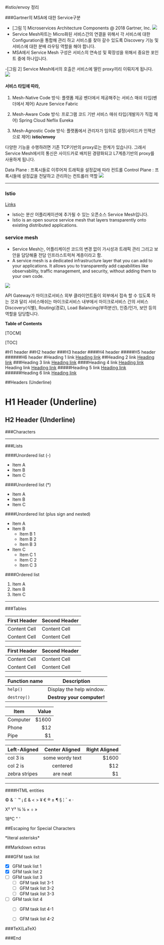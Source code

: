 #istio/envoy 정리

###Gartner의 MSA에 대한 Service구분

- [그림 1] Microservices Architecture Components @ 2018 Gartner, Inc.
![](https://user-images.githubusercontent.com/49928041/215317658-f2d86854-e802-4e46-8e11-432804940fb2.png)
- Service Mesh파트는 Micro화된 서비스간의 연결을 위해서 각 서비스에 대한 Configuration을 통합해 관리 하고 서비스를 찾아 갈수 있도록 Discovery 기능 및 서비스에 대한 분배 라우팅 역할을 해야 합니다. 
- MSA에서 Service Mesh 구성은 서비스의 연속성 및 확장성을 위해서 중요한 포인트 중에 하나입니다.

-[그림 2] Service Mesh에서의 호출은 서비스에 딸린 proxy끼리 이뤄지게 됩니다.
![](https://user-images.githubusercontent.com/49928041/215318416-d9c5b7cf-3af8-47d3-9480-d205dec3d783.png)

#### 서비스 타입에 따라, 

1.  Mesh-Native Code 방식: 플랫폼 제공 벤더에서 제공해주는 서비스 매쉬 타입(벤더에서 제어)   Azure Service Fabric

2. Mesh-Aware Code 방식: 프로그램 코드 기반 서비스 매쉬 타입(개발자가 직접 제어) Spring Cloud Neflix Eureka

3. Mesh-Agnostic Code 방식: 플랫폼에서 관리자가 임의로 설정(사이드카 인젝션으로 제어)  **istio/envoy**


다양한 기능을 수행하려면 기존 TCP기반의 proxy로는 한계가 있습니다.
그래서 Service Mesh에서의 통신은 사이드카로 배치된 경량화되고 L7계층기반의 proxy를 사용하게 됩니다.

Data Plane : 프록시들로 이루어져 트래픽을 설정값에 따라 컨트롤
Control Plane : 프록시들에 설정값을 전달하고 관리하는 컨트롤러 역할
![](https://user-images.githubusercontent.com/49928041/215318714-a5c35210-890d-4db1-bbd9-7b822abd1d91.png)

------------










### Istio
[Links](https://istio.io)
- Istio는 분산 어플리케이션에 추가될 수 있는 오픈소스 Service Mesh입니다.
- Istio is an open source service mesh that layers transparently onto existing distributed applications.

### service mesh
- Service Mesh는, 어플리케이션 코드의 변경 없이 가시성과 트래픽 관리 그리고 보안을 담당해줄 전담 인프라스트럭쳐 계층이라고 함.
- A service mesh is a dedicated infrastructure layer that you can add to your applications. It allows you to transparently add capabilities like observability, traffic management, and security, without adding them to your own code.

![](https://img1.daumcdn.net/thumb/R1280x0/?scode=mtistory2&fname=https%3A%2F%2Fblog.kakaocdn.net%2Fdn%2FbvdXJ4%2FbtqvVDO3zmN%2F7oUfEbB77YYSu9ramwdJWK%2Fimg.png)

API Gateway가 마이크로서비스 외부 클라이언트들이 외부에서 접속 할 수 있도록 하는 것과 달리 서비스매쉬는 마이크로서비스 내부에서 마이크로서비스 간의 서비스 Discovery(식별), Routing(경로), Load Balancing(부하분산), 인증/인가, 보안 등의 역할을 담당합니다.






**Table of Contents**

[TOCM]

[TOC]

#H1 header
##H2 header
###H3 header
####H4 header
#####H5 header
######H6 header
#Heading 1 link [Heading link](https://github.com/pandao/editor.md "Heading link")
##Heading 2 link [Heading link](https://github.com/pandao/editor.md "Heading link")
###Heading 3 link [Heading link](https://github.com/pandao/editor.md "Heading link")
####Heading 4 link [Heading link](https://github.com/pandao/editor.md "Heading link") Heading link [Heading link](https://github.com/pandao/editor.md "Heading link")
#####Heading 5 link [Heading link](https://github.com/pandao/editor.md "Heading link")
######Heading 6 link [Heading link](https://github.com/pandao/editor.md "Heading link")

##Headers (Underline)

H1 Header (Underline)
=============

H2 Header (Underline)
-------------

###Characters
                
----

###Lists

####Unordered list (-)

- Item A
- Item B
- Item C
     
####Unordered list (*)

* Item A
* Item B
* Item C

####Unordered list (plus sign and nested)
                
+ Item A
+ Item B
    + Item B 1
    + Item B 2
    + Item B 3
+ Item C
    * Item C 1
    * Item C 2
    * Item C 3

####Ordered list
                
1. Item A
2. Item B
3. Item C
                
----
                    
###Tables
                    
First Header  | Second Header
------------- | -------------
Content Cell  | Content Cell
Content Cell  | Content Cell 

| First Header  | Second Header |
| ------------- | ------------- |
| Content Cell  | Content Cell  |
| Content Cell  | Content Cell  |

| Function name | Description                    |
| ------------- | ------------------------------ |
| `help()`      | Display the help window.       |
| `destroy()`   | **Destroy your computer!**     |

| Item      | Value |
| --------- | -----:|
| Computer  | $1600 |
| Phone     |   $12 |
| Pipe      |    $1 |

| Left-Aligned  | Center Aligned  | Right Aligned |
| :------------ |:---------------:| -----:|
| col 3 is      | some wordy text | $1600 |
| col 2 is      | centered        |   $12 |
| zebra stripes | are neat        |    $1 |
                
----

####HTML entities

&copy; &  &uml; &trade; &iexcl; &pound;
&amp; &lt; &gt; &yen; &euro; &reg; &plusmn; &para; &sect; &brvbar; &macr; &laquo; &middot; 

X&sup2; Y&sup3; &frac34; &frac14;  &times;  &divide;   &raquo;

18&ordm;C  &quot;  &apos;

##Escaping for Special Characters

\*literal asterisks\*

##Markdown extras

###GFM task list

- [x] GFM task list 1
- [x] GFM task list 2
- [ ] GFM task list 3
    - [ ] GFM task list 3-1
    - [ ] GFM task list 3-2
    - [ ] GFM task list 3-3
- [ ] GFM task list 4
    - [ ] GFM task list 4-1
    - [ ] GFM task list 4-2

            
###TeX(LaTeX)


###End
